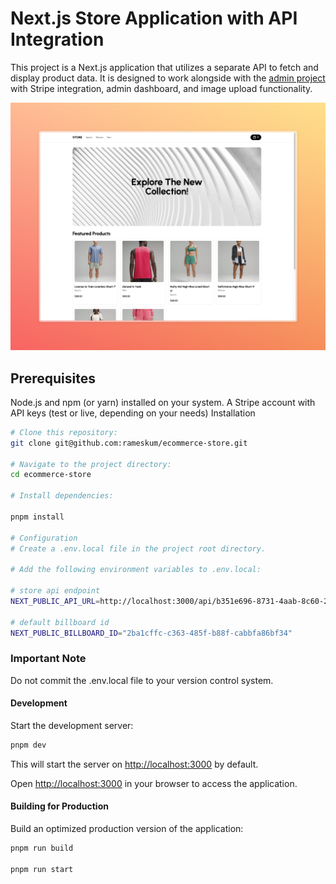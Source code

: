 # Next.js Store Application with API Integration

This project is a Next.js application that utilizes a separate API to fetch and display product data. It is designed to work alongside with the [admin project](https://github.com/rameskum/ecommerce-admin) with Stripe integration, admin dashboard, and image upload functionality.

![app_render](./Store.jpeg)

## Prerequisites

Node.js and npm (or yarn) installed on your system.
A Stripe account with API keys (test or live, depending on your needs)
Installation

```bash
# Clone this repository:
git clone git@github.com:rameskum/ecommerce-store.git

# Navigate to the project directory:
cd ecommerce-store

# Install dependencies:

pnpm install

# Configuration
# Create a .env.local file in the project root directory.

# Add the following environment variables to .env.local:

# store api endpoint
NEXT_PUBLIC_API_URL=http://localhost:3000/api/b351e696-8731-4aab-8c60-2f13a48c618b

# default billboard id
NEXT_PUBLIC_BILLBOARD_ID="2ba1cffc-c363-485f-b88f-cabbfa86bf34"
```

### Important Note

Do not commit the .env.local file to your version control system.

#### Development

Start the development server:

```bash
pnpm dev
```

This will start the server on <http://localhost:3000> by default.

Open <http://localhost:3000> in your browser to access the application.

#### Building for Production

Build an optimized production version of the application:

```bash
pnpm run build

pnpm run start
```
